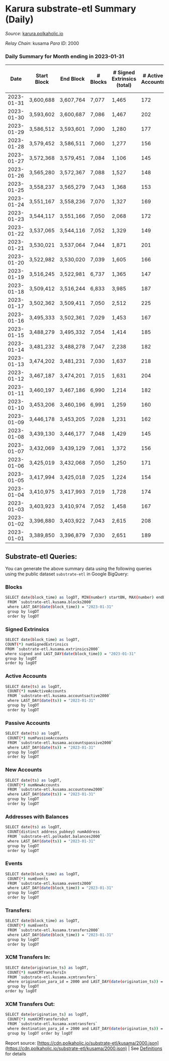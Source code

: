 # Karura substrate-etl Summary (Daily)

_Source_: [karura.polkaholic.io](https://karura.polkaholic.io)

*Relay Chain*: kusama
*Para ID*: 2000



### Daily Summary for Month ending in 2023-01-31


| Date | Start Block | End Block | # Blocks | # Signed Extrinsics (total) | # Active Accounts | # Passive | # New | # Addresses with Balances | # Events | # Transfers | # XCM Transfers In | # XCM Transfers Out | Issues | 
| ---- | ----------- | --------- | -------- | --------------------------- | ----------------- | --------- | ----- | ------------------------- | -------- | ----------- | ------------------ | ------------------- | ------ |
| 2023-01-31 | 3,600,688 | 3,607,764 | 7,077 | 1,465 | 172 | 39 | 27 | 94,704 | 61,533 | 1,332 ($518,718.19) | 83 ($38,620.36) | 109 ($80,490.69) |  |
| 2023-01-30 | 3,593,602 | 3,600,687 | 7,086 | 1,467 | 202 | 42 | 18 | 94,680 | 61,747 | 1,337 ($231,695.23) | 101 ($47,324.94) | 97 ($63,818.21) |  |
| 2023-01-29 | 3,586,512 | 3,593,601 | 7,090 | 1,280 | 177 | 47 | 27 | 94,665 | 60,604 | 1,246 ($223,506.20) | 107 ($59,335.51) | 108 ($61,227.79) |  |
| 2023-01-28 | 3,579,452 | 3,586,511 | 7,060 | 1,277 | 156 | 29 | 12 | 94,643 | 60,364 | 1,143 ($290,682.94) | 81 ($43,315.37) | 84 ($47,939.97) |  |
| 2023-01-27 | 3,572,368 | 3,579,451 | 7,084 | 1,106 | 145 | 39 | 17 | 94,633 | 58,480 | 904 ($208,901.13) | 93 ($53,820.56) | 96 ($62,652.87) |  |
| 2023-01-26 | 3,565,280 | 3,572,367 | 7,088 | 1,527 | 148 | 43 | 12 | 94,620 | 62,411 | 1,444 ($405,321.55) | 108 ($54,168.05) | 96 ($67,541.16) |  |
| 2023-01-25 | 3,558,237 | 3,565,279 | 7,043 | 1,368 | 153 | 37 | 17 | 94,609 | 60,691 | 1,207 ($211,913.08) | 93 ($51,550.41) | 125 ($43,008.78) |  |
| 2023-01-24 | 3,551,167 | 3,558,236 | 7,070 | 1,327 | 169 | 28 | 13 | 94,594 | 60,771 | 1,208 ($221,971.57) | 126 ($56,806.46) | 153 ($61,408.66) |  |
| 2023-01-23 | 3,544,117 | 3,551,166 | 7,050 | 2,068 | 172 | 38 | 16 | 94,584 | 67,644 | 2,190 ($525,023.27) | 192 ($145,915.48) | 194 ($140,004.38) |  |
| 2023-01-22 | 3,537,065 | 3,544,116 | 7,052 | 1,329 | 149 | 36 | 19 | 94,569 | 60,952 | 1,374 ($349,063.91) | 103 ($37,536.56) | 127 ($58,811.65) |  |
| 2023-01-21 | 3,530,021 | 3,537,064 | 7,044 | 1,871 | 201 | 46 | 27 | 94,551 | 65,946 | 2,052 ($572,721.98) | 131 ($54,619.64) | 158 ($50,094.65) |  |
| 2023-01-20 | 3,522,982 | 3,530,020 | 7,039 | 1,605 | 166 | 45 | 22 | 94,529 | 64,041 | 1,733 ($400,458.69) | 179 ($85,026.25) | 188 ($122,536.98) |  |
| 2023-01-19 | 3,516,245 | 3,522,981 | 6,737 | 1,365 | 147 | 36 | 12 | 94,509 | 59,539 | 1,386 ($260,616.90) | 164 ($63,428.82) | 167 ($76,343.42) |  |
| 2023-01-18 | 3,509,412 | 3,516,244 | 6,833 | 3,985 | 187 | 41 | 15 | 94,497 | 76,526 | 2,245 ($529,931.12) | 279 ($131,730.23) | 258 ($140,898.78) |  |
| 2023-01-17 | 3,502,362 | 3,509,411 | 7,050 | 2,512 | 225 | 45 | 24 | 94,484 | 72,129 | 2,654 ($488,014.88) | 307 ($95,117.74) | 313 ($144,821.30) |  |
| 2023-01-16 | 3,495,333 | 3,502,361 | 7,029 | 1,453 | 167 | 34 | 19 | 94,461 | 61,695 | 1,458 ($307,256.70) | 102 ($17,774.97) | 111 ($56,785.16) |  |
| 2023-01-15 | 3,488,279 | 3,495,332 | 7,054 | 1,414 | 185 | 35 | 23 | 94,445 | 61,829 | 1,439 ($313,845.62) | 115 ($25,094.51) | 118 ($27,853.41) |  |
| 2023-01-14 | 3,481,232 | 3,488,278 | 7,047 | 2,238 | 182 | 39 | 22 | 94,427 | 68,636 | 2,265 ($500,317.36) | 165 ($61,728.20) | 206 ($72,720.69) |  |
| 2023-01-13 | 3,474,202 | 3,481,231 | 7,030 | 1,637 | 218 | 39 | 22 | 94,408 | 63,256 | 1,677 ($371,844.80) | 106 ($53,042.01) | 116 ($59,852.70) |  |
| 2023-01-12 | 3,467,187 | 3,474,201 | 7,015 | 1,631 | 204 | 44 | 26 | 94,388 | 62,227 | 1,414 ($316,059.45) | 87 ($16,342.21) | 131 ($40,180.06) |  |
| 2023-01-11 | 3,460,197 | 3,467,186 | 6,990 | 1,214 | 182 | 42 | 22 | 94,368 | 59,086 | 1,092 ($380,333.43) | 85 ($23,430.14) | 116 ($34,730.91) |  |
| 2023-01-10 | 3,453,206 | 3,460,196 | 6,991 | 1,259 | 160 | 32 | 18 | 94,349 | 59,267 | 1,026 ($190,541.99) | 92 ($45,380.10) | 96 ($76,674.55) |  |
| 2023-01-09 | 3,446,178 | 3,453,205 | 7,028 | 1,231 | 162 | 39 | 17 | 94,332 | 59,739 | 1,138 ($167,596.99) | 113 ($24,641.63) | 132 ($21,615.44) |  |
| 2023-01-08 | 3,439,130 | 3,446,177 | 7,048 | 1,429 | 145 | 40 | 18 | 94,318 | 61,135 | 1,246 ($199,061.51) | 102 ($15,079.39) | 135 ($22,104.07) |  |
| 2023-01-07 | 3,432,069 | 3,439,129 | 7,061 | 1,372 | 156 | 41 | 18 | 94,302 | 60,216 | 1,024 ($180,908.76) | 110 ($19,818.65) | 102 ($19,634.73) |  |
| 2023-01-06 | 3,425,019 | 3,432,068 | 7,050 | 1,250 | 171 | 38 | 21 | 94,284 | 59,899 | 1,213 ($214,053.33) | 67 ($16,286.07) | 84 ($16,437.61) |  |
| 2023-01-05 | 3,417,994 | 3,425,018 | 7,025 | 1,224 | 154 | 33 | 11 | 94,265 | 59,213 | 1,067 ($183,352.22) | 64 ($9,310.22) | 93 ($19,678.18) |  |
| 2023-01-04 | 3,410,975 | 3,417,993 | 7,019 | 1,728 | 174 | 30 | 11 | 94,255 | 63,738 | 1,719 ($465,032.06) | 96 ($35,039.73) | 135 ($66,764.15) |  |
| 2023-01-03 | 3,403,923 | 3,410,974 | 7,052 | 1,458 | 167 | 34 | 14 | 94,244 | 61,442 | 1,379 ($367,461.79) | 69 ($18,958.51) | 96 ($21,896.32) |  |
| 2023-01-02 | 3,396,880 | 3,403,922 | 7,043 | 2,615 | 208 | 45 | 12 | 94,231 | 72,270 | 2,845 ($1,011,558.15) | 135 ($43,085.95) | 165 ($73,835.15) |  |
| 2023-01-01 | 3,389,850 | 3,396,879 | 7,030 | 2,651 | 189 | 54 | 23 | 94,220 | 71,467 | 2,477 ($789,597.67) | 163 ($51,773.52) | 169 ($55,143.64) |  |

## Substrate-etl Queries:
You can generate the above summary data using the following queries using the public dataset `substrate-etl` in Google BigQuery:

### Blocks
```bash
SELECT date(block_time) as logDT, MIN(number) startBN, MAX(number) endBN, COUNT(*) numBlocks 
 FROM `substrate-etl.kusama.blocks2000`  
 where LAST_DAY(date(block_time)) = "2023-01-31" 
 group by logDT 
 order by logDT
```

### Signed Extrinsics
```bash
SELECT date(block_time) as logDT, 
COUNT(*) numSignedExtrinsics 
FROM `substrate-etl.kusama.extrinsics2000`  
where signed and LAST_DAY(date(block_time)) = "2023-01-31" 
group by logDT 
order by logDT
```

### Active Accounts
```bash
SELECT date(ts) as logDT, 
 COUNT(*) numActiveAccounts 
 FROM `substrate-etl.kusama.accountsactive2000` 
 where LAST_DAY(date(ts)) = "2023-01-31" 
 group by logDT 
 order by logDT
```

### Passive Accounts
```bash
SELECT date(ts) as logDT, 
 COUNT(*) numPassiveAccounts 
 FROM `substrate-etl.kusama.accountspassive2000` 
 where LAST_DAY(date(ts)) = "2023-01-31" 
 group by logDT 
 order by logDT
```

### New Accounts
```bash
SELECT date(ts) as logDT, 
 COUNT(*) numNewAccounts 
 FROM `substrate-etl.kusama.accountsnew2000` 
 where LAST_DAY(date(ts)) = "2023-01-31" 
 group by logDT
 order by logDT
```

### Addresses with Balances
```bash
SELECT date(ts) as logDT,
 COUNT(distinct address_pubkey) numAddress 
 FROM `substrate-etl.polkadot.balances2000` 
 where LAST_DAY(date(ts)) = "2023-01-31" 
 group by logDT 
 order by logDT
```

### Events
```bash
SELECT date(block_time) as logDT, 
 COUNT(*) numEvents 
 FROM `substrate-etl.kusama.events2000` 
 where LAST_DAY(date(block_time)) = "2023-01-31" 
 group by logDT 
 order by logDT
```

### Transfers:
```bash
SELECT date(block_time) as logDT, 
 COUNT(*) numEvents 
 FROM `substrate-etl.kusama.transfers2000` 
 where LAST_DAY(date(block_time)) = "2023-01-31" 
 group by logDT 
 order by logDT
```

### XCM Transfers In:
```bash
SELECT date(origination_ts) as logDT, 
 COUNT(*) numXCMTransfersIn 
 FROM `substrate-etl.kusama.xcmtransfers` 
 where origination_para_id = 2000 and LAST_DAY(date(origination_ts)) = "2023-01-31" 
 group by logDT 
order by logDT
```

### XCM Transfers Out:
```bash
SELECT date(origination_ts) as logDT, 
 COUNT(*) numXCMTransfersOut 
 FROM `substrate-etl.kusama.xcmtransfers` 
 where destination_para_id = 2000 and LAST_DAY(date(origination_ts)) = "2023-01-31" 
 group by logDT order by logDT
```


Report source: [https://cdn.polkaholic.io/substrate-etl/kusama/2000.json](https://cdn.polkaholic.io/substrate-etl/kusama/2000.json) | See [Definitions](/DEFINITIONS.md) for details

